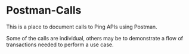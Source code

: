 # Postman-Calls

This is a place to document calls to Ping APIs using Postman.

Some of the calls are individual, others may be to demonstrate a flow of transactions needed to perform a use case.
